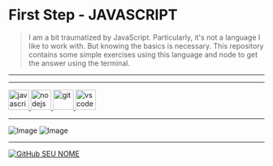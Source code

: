 # **First Step - JAVASCRIPT**

> I am a bit traumatized by JavaScript. Particularly, it's not a language I like to work with. But knowing the basics is necessary. This repository contains some simple exercises using this language and node to get the answer using the terminal.
---

---
<a href="https://developer.mozilla.org/en-US/docs/Web/JavaScript">
   <img src="https://cdn.jsdelivr.net/gh/devicons/devicon/icons/javascript/javascript-original.svg" alt="javascript" width="40" height="40"/>
</a>
<a href="https://nodejs.org">
   <img src="https://cdn.jsdelivr.net/gh/devicons/devicon/icons/nodejs/nodejs-original.svg" alt="nodejs" width="40" height="40"/>
</a>   
<a href="https://git-scm.com/">
   <img src="https://cdn.jsdelivr.net/gh/devicons/devicon/icons/git/git-original.svg" alt="git" width="40" height="40"/>
</a>  
<a href="https://code.visualstudio.com/">
   <img src="https://cdn.jsdelivr.net/gh/devicons/devicon/icons/vscode/vscode-original.svg" alt="vscode" width="40" height="40"/>
</a>

---    
![Image](https://img.shields.io/badge/GitHub-100000?style=for-the-badge&logo=github&logoColor=white)
![Image](https://img.shields.io/badge/Markdown-000000?style=for-the-badge&logo=markdown&logoColor=white)

---

[![GitHub SEU NOME]( https://img.shields.io/github/followers/AmandaPardinho?label=follow&style=social)](https://github.com/AmandaPardinho)
